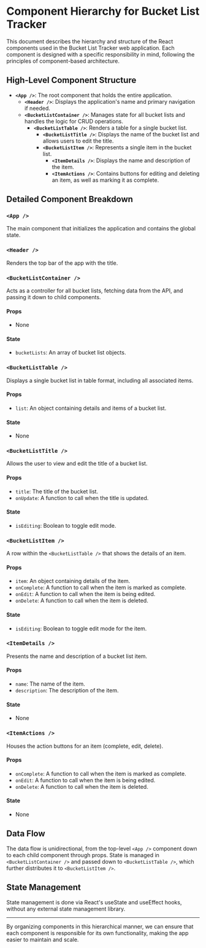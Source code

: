 # Component Hierarchy for Bucket List Tracker

This document describes the hierarchy and structure of the React components used in the Bucket List Tracker web application. Each component is designed with a specific responsibility in mind, following the principles of component-based architecture.

## High-Level Component Structure

- **`<App />`**: The root component that holds the entire application.
  - **`<Header />`**: Displays the application's name and primary navigation if needed.
  - **`<BucketListContainer />`**: Manages state for all bucket lists and handles the logic for CRUD operations.
    - **`<BucketListTable />`**: Renders a table for a single bucket list.
      - **`<BucketListTitle />`**: Displays the name of the bucket list and allows users to edit the title.
      - **`<BucketListItem />`**: Represents a single item in the bucket list.
        - **`<ItemDetails />`**: Displays the name and description of the item.
        - **`<ItemActions />`**: Contains buttons for editing and deleting an item, as well as marking it as complete.

## Detailed Component Breakdown

### `<App />`
The main component that initializes the application and contains the global state.

### `<Header />`
Renders the top bar of the app with the title.

### `<BucketListContainer />`
Acts as a controller for all bucket lists, fetching data from the API, and passing it down to child components.

#### Props
- None

#### State
- `bucketLists`: An array of bucket list objects.

### `<BucketListTable />`
Displays a single bucket list in table format, including all associated items.

#### Props
- `list`: An object containing details and items of a bucket list.

#### State
- None

### `<BucketListTitle />`
Allows the user to view and edit the title of a bucket list.

#### Props
- `title`: The title of the bucket list.
- `onUpdate`: A function to call when the title is updated.

#### State
- `isEditing`: Boolean to toggle edit mode.

### `<BucketListItem />`
A row within the `<BucketListTable />` that shows the details of an item.

#### Props
- `item`: An object containing details of the item.
- `onComplete`: A function to call when the item is marked as complete.
- `onEdit`: A function to call when the item is being edited.
- `onDelete`: A function to call when the item is deleted.

#### State
- `isEditing`: Boolean to toggle edit mode for the item.

### `<ItemDetails />`
Presents the name and description of a bucket list item.

#### Props
- `name`: The name of the item.
- `description`: The description of the item.

#### State
- None

### `<ItemActions />`
Houses the action buttons for an item (complete, edit, delete).

#### Props
- `onComplete`: A function to call when the item is marked as complete.
- `onEdit`: A function to call when the item is being edited.
- `onDelete`: A function to call when the item is deleted.

#### State
- None

## Data Flow

The data flow is unidirectional, from the top-level `<App />` component down to each child component through props. State is managed in `<BucketListContainer />` and passed down to `<BucketListTable />`, which further distributes it to `<BucketListItem />`.

## State Management

State management is done via React's useState and useEffect hooks, without any external state management library.

---

By organizing components in this hierarchical manner, we can ensure that each component is responsible for its own functionality, making the app easier to maintain and scale.
